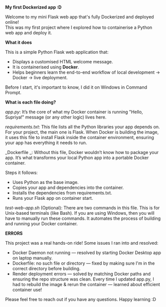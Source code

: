 **My first Dockerized app :D**

Welcome to my mini Flask web app that's fully Dockerized and deployed online!  
This was my first project where I explored how to containerise a Python web app and deploy it. 

**What it does**

This is a simple Python Flask web application that:
* Displays a customised HTML welcome message.
* It is containerised using **Docker**.
* Helps beginners learn the end-to-end workflow of local development → Docker → live deployment.

Before I start, it's important to know, I did it on Windows in Command Prompt.

**What is each file doing?**

_app.py_: It’s the core of what my Docker container is running "Hello, Supriya!" message (or any other logic) lives here.

_requirements.txt_: This file lists all the Python libraries your app depends on. For your project, the main one is Flask.
When Docker is building the image, it uses this file to install Flask inside the container environment, ensuring your app has everything it needs to run.

_Dockerfile _: Without this file, Docker wouldn’t know how to package your app. It’s what transforms your local Python app into a portable Docker container.

Steps it follows: 
* Uses Python as the base image.
* Copies your app and dependencies into the container.
* Installs the dependencies from requirements.txt.
* Runs your Flask app on container start.

_test-web-app.sh_ (Optional): There are two commands in this file. This is for Unix-based terminals (like Bash). If you are using Windows, then you will have to manually run these commands. It automates the process of building and running your Docker container.

**ERRORS**

This project was a real hands-on ride! Some issues I ran into and resolved:
* Docker Daemon not running — resolved by starting Docker Desktop app on laptop manually.
* Dockerfile: no such file or directory — fixed by making sure I'm in the correct directory before building.
* Render deployment errors — solved by matching Docker paths and ensuring the repo structure was clean.
Every time I updated app.py, I had to rebuild the image & rerun the container — learned about efficient container use!

Please feel free to reach out if you have any questions. Happy learning :D
